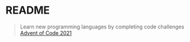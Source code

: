 # README

> Learn new programming languages by completing code challenges [Advent of Code 2021](https://adventofcode.com/2021)
